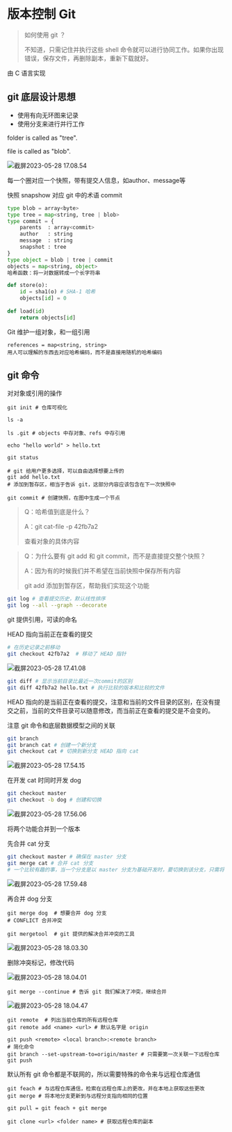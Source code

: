 # 版本控制 Git

> 如何使用 git ？
>
> 不知道，只需记住并执行这些 shell 命令就可以进行协同工作。如果你出现错误，保存文件，再删除副本，重新下载就好。

由 C 语言实现

## git 底层设计思想

- 使用有向无环图来记录
- 使用分支来进行并行工作

folder is called as "tree".

file is called as "blob".

![截屏2023-05-28 17.08.54](https://lei-1306809548.cos.ap-shanghai.myqcloud.com/Obsidian/%E6%88%AA%E5%B1%8F2023-05-28%2017.08.54.png)

每一个圈对应一个快照，带有提交人信息，如author、message等

快照 snapshow 对应 git 中的术语 commit

```python
type blob = array<byte>
type tree = map<string, tree | blob>
type commit = {
	parents  : array<commit>
	author   : string
	message  : string
	snapshot : tree
}
type object = blob | tree | commit
objects = map<string, object>
哈希函数：将一对数据转成一个长字符串
```

``` python
def store(o):
	id = sha1(o) # SHA-1 哈希
	objects[id] = 0
	
def load(id)
	return objects[id]
```

Git 维护一组对象，和一组引用

```
references = map<string, string>
用人可以理解的东西去对应哈希编码，而不是直接用随机的哈希编码
```

## git 命令

对对象或引用的操作

```shell
git init # 仓库可视化

ls -a

ls .git # objects 中存对象、refs 中存引用

echo "hello world" > hello.txt

git status 

# git 给用户更多选择，可以自由选择想要上传的
git add hello.txt
# 添加到暂存区，相当于告诉 git，这部分内容应该包含在下一次快照中

git commit # 创建快照，在图中生成一个节点
```

> Q：哈希值到底是什么？
>
> A：git cat-file -p 42fb7a2
>
> 查看对象的具体内容

> Q：为什么要有 git add 和 git commit，而不是直接提交整个快照？
>
> A：因为有的时候我们并不希望在当前快照中保存所有内容
>
> git add 添加到暂存区，帮助我们实现这个功能

```bash
git log # 查看提交历史，默认线性排序
git log --all --graph --decorate
```

git 提供引用，可读的命名

HEAD 指向当前正在查看的提交

```bash
# 在历史记录之前移动
git checkout 42fb7a2  # 移动了 HEAD 指针
```

![截屏2023-05-28 17.41.08](https://lei-1306809548.cos.ap-shanghai.myqcloud.com/Obsidian/%E6%88%AA%E5%B1%8F2023-05-28%2017.41.08.png)

```bash 
git diff # 显示当前目录比最近一次commit的区别
git diff 42fb7a2 hello.txt # 执行比较的版本和比较的文件
```

HEAD 指向的是当前正在查看的提交，注意和当前的文件目录的区别，在没有提交之前，当前的文件目录可以随意修改，而当前正在查看的提交是不会变的。

注意 git 命令和底层数据模型之间的关联

```bash
git branch
git branch cat # 创建一个新分支
git checkout cat # 切换到新分支 HEAD 指向 cat
```

![截屏2023-05-28 17.54.15](https://lei-1306809548.cos.ap-shanghai.myqcloud.com/Obsidian/%E6%88%AA%E5%B1%8F2023-05-28%2017.54.15.png)

在开发 cat 时同时开发 dog

```bash
git checkout master
git checkout -b dog # 创建和切换
```

![截屏2023-05-28 17.56.06](https://lei-1306809548.cos.ap-shanghai.myqcloud.com/Obsidian/%E6%88%AA%E5%B1%8F2023-05-28%2017.56.06.png)

将两个功能合并到一个版本

先合并 cat 分支

```bash
git checkout master # 确保在 master 分支
git merge cat # 合并 cat 分支
# 一个比较有趣的事，当一个分支是以 master 分支为基础开发时，要切换到该分支，只需将 HEAD 移向该分支，而不需要创建新的快照 fast forward
```

![截屏2023-05-28 17.59.48](https://lei-1306809548.cos.ap-shanghai.myqcloud.com/Obsidian/%E6%88%AA%E5%B1%8F2023-05-28%2017.59.48.png)

再合并 dog 分支

```shell
git merge dog  # 想要合并 dog 分支
# CONFLICT 合并冲突
```

```shell
git mergetool  # git 提供的解决合并冲突的工具
```

![截屏2023-05-28 18.03.30](https://lei-1306809548.cos.ap-shanghai.myqcloud.com/Obsidian/%E6%88%AA%E5%B1%8F2023-05-28%2018.03.30.png)

删除冲突标记，修改代码

![截屏2023-05-28 18.04.01](https://lei-1306809548.cos.ap-shanghai.myqcloud.com/Obsidian/%E6%88%AA%E5%B1%8F2023-05-28%2018.04.01.png)

```shell
git merge --continue # 告诉 git 我们解决了冲突，继续合并
```

![截屏2023-05-28 18.04.47](https://lei-1306809548.cos.ap-shanghai.myqcloud.com/Obsidian/%E6%88%AA%E5%B1%8F2023-05-28%2018.04.47.png)

```shell
git remote  # 列出当前仓库的所有远程仓库
git remote add <name> <url> # 默认名字是 origin
```

```shell
git push <remote> <local branch>:<remote branch>
# 简化命令
git branch --set-upstream-to=origin/master # 只需要第一次关联一下远程仓库
git push
```

默认所有 git 命令都是不联网的，所以需要特殊的命令来与远程仓库通信

```shell
git feach # 与远程仓库通信，检索在远程仓库上的更改，并在本地上获取这些更改
git merge # 将本地分支更新到与远程分支指向相同的位置
```

```shell
git pull = git feach + git merge
```

```shell
git clone <url> <folder name> # 获取远程仓库的副本
```